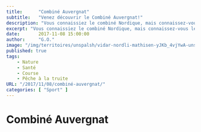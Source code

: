 ```yaml
---
title:      "Combiné Auvergnat"
subtitle:   "Venez découvrir le Combiné Auvergnat!"
description: "Vous connaissiez le combiné Nordique, mais connaissez-vous le Combiné Auvergnat? Une nouvelle discipline sportive!"
excerpt: "Vous connaissiez le combiné Nordique, mais connaissez-vous le Combiné Auvergnat? Une nouvelle discipline sportive!"
date:       2017-11-08 15:00:00
author:     "G.O."
image: "/img/territoires/unspalsh/vidar-nordli-mathisen-yJKb_4vjYwA-unsplash.jpg"
published: true
tags:
    - Nature
    - Santé
    - Course
    - Pêche à la truite
URL: "/2017/11/08/combiné-auvergnat/"
categories: [ "Sport" ]
---
```


# Combiné Auvergnat
